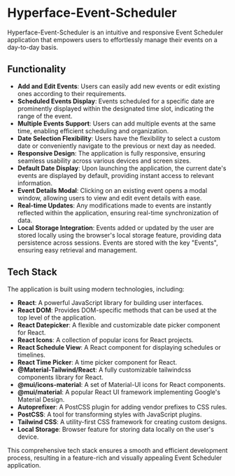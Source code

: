 # Hyperface-Event-Scheduler

Hyperface-Event-Scheduler is an intuitive and responsive Event Scheduler application that empowers users to effortlessly manage their events on a day-to-day basis.

## Functionality

- **Add and Edit Events**: Users can easily add new events or edit existing ones according to their requirements.
- **Scheduled Events Display**: Events scheduled for a specific date are prominently displayed within the designated time slot, indicating the range of the event.
- **Multiple Events Support**: Users can add multiple events at the same time, enabling efficient scheduling and organization.
- **Date Selection Flexibility**: Users have the flexibility to select a custom date or conveniently navigate to the previous or next day as needed.
- **Responsive Design**: The application is fully responsive, ensuring seamless usability across various devices and screen sizes.
- **Default Date Display**: Upon launching the application, the current date's events are displayed by default, providing instant access to relevant information.
- **Event Details Modal**: Clicking on an existing event opens a modal window, allowing users to view and edit event details with ease.
- **Real-time Updates**: Any modifications made to events are instantly reflected within the application, ensuring real-time synchronization of data.
- **Local Storage Integration**: Events added or updated by the user are stored locally using the browser's local storage feature, providing data persistence across sessions. Events are stored with the key "Events", ensuring easy retrieval and management.

## Tech Stack

The application is built using modern technologies, including:

- **React**: A powerful JavaScript library for building user interfaces.
- **React DOM**: Provides DOM-specific methods that can be used at the top level of the application.
- **React Datepicker**: A flexible and customizable date picker component for React.
- **React Icons**: A collection of popular icons for React projects.
- **React Schedule View**: A React component for displaying schedules or timelines.
- **React Time Picker**: A time picker component for React.
- **@Material-Tailwind/React**: A fully customizable tailwindcss components library for React.
- **@mui/icons-material**: A set of Material-UI icons for React components.
- **@mui/material**: A popular React UI framework implementing Google's Material Design.
- **Autoprefixer**: A PostCSS plugin for adding vendor prefixes to CSS rules.
- **PostCSS**: A tool for transforming styles with JavaScript plugins.
- **Tailwind CSS**: A utility-first CSS framework for creating custom designs.
- **Local Storage**: Browser feature for storing data locally on the user's device.

This comprehensive tech stack ensures a smooth and efficient development process, resulting in a feature-rich and visually appealing Event Scheduler application.



